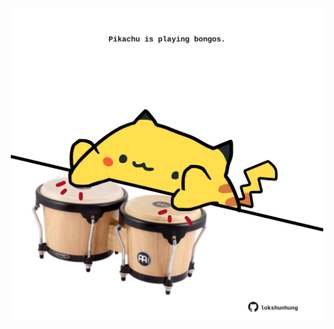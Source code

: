 <!-- built at 06/01/2024, 17:00:44 UTC -->
<p align="center">
  <img width="500" height="500" src="./ReadmeImage.svg">
</p>
